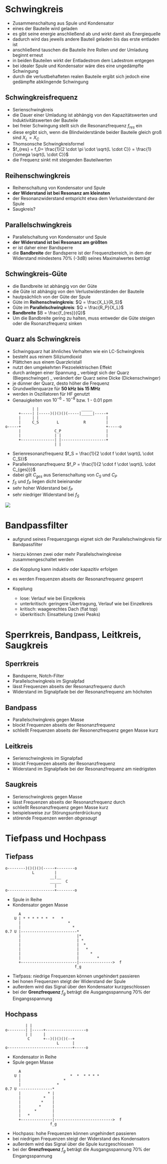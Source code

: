 # Schwingkreis

- Zusammenschaltung aus Spule und Kondensator
- eines der Bauteile wird geladen
- es gibt seine energie anschließend ab und wirkt damit als Energiequelle
- dadurch wird das jeweils andere Bauteil geladen bis das erste entladen ist
- anschließend tauschen die Bauteile ihre Rollen und der Umladung beginnt erneut
- in beiden Bauteilen wirkt der Entladestrom dem Ladestrom entgegen
- bei idealer Spule und Kondensator wäre dies eine ungedämpfte Schwingung
- durch die verlustbehafteten realen Bauteile ergibt sich jedoch eine gedämpfte abklingende Schwingung

## Schwingkreisfrequenz

- Serienschwingkreis
- die Dauer einer Umladung ist abhängig von den Kapazitätswerten und Induktivitätswerten der Bauteile
- bei freier Schwingung stellt sich die Resonanzfrequenz $f_{res}$ ein
- diese ergibt sich, wenn die Blindwiderstände beider Bauteile gleich groß sind $X_L = X_C$
- Thomsonsche Schwingkreisformel
- $f_{res} = f_0= \frac{1}{2 \cdot \pi \cdot \sqrt{L \cdot C}} = \frac{1}{\omega \sqrt{L \cdot C}}$
- die Frequenz sinkt mit steigenden Bauteilwerten

## Reihenschwingkreis

- Reihenschaltung von Kondensator und Spule
- **der Widerstand ist bei Resonanz am kleinsten**
- der Resonanzwiderstand entspricht etwa dem Verlustwiderstand der Spule
- Saugkreis?

## Parallelschwingkreis

- Parallelschaltung von Kondensator und Spule
- **der Widerstand ist bei Resonanz am größten**
- er ist daher einer Bandsperre
- die **Bandbreite** der Bandsperre ist der Frequenzbereich, in dem der Widerstand mindestens 70% (-3dB) seines Maximalwertes beträgt

## Schwingkreis-Güte

- die Bandbreite ist abhängig von der Güte
- die Güte ist abhängig von den Verlustwiderständen der Bauteile
- hautpsächlich von der Güte der Spule
- Güte im **Reihenschwingkreis**: $Q = \frac{X_L}{R_S}$
- Güte im **Parallelschwingkreis**: $Q = \frac{R_P}{X_L}$
- **Bandbreite** $B = \frac{f_{res}}{Q}$
- Um die Bandbreite gering zu halten, muss entweder die Güte steigen oder die Rsonanzfrequenz sinken

## Quarz als Schwingkreis

- Schwingquarz hat ähnliches Verhalten wie ein LC-Schwingkreis
- besteht aus reinem Siliziumdioxid
- Plättchen aus einem Quarzkristall
- nutzt den umgekehrten Piezoelektrischen Effekt
- durch anlegen einer Spannung
  _ verbiegt sich der Quarz (Biegeschwinger)
  _ verändert der Quarz seine Dicke (Dickenschwinger)
- je dünner der Quarz, desto höher die Frequenz
- Grundwellenquarze für **50 kHz bis 15 MHz**
- werden in Oszillatoren für HF genutzt
- Genauigkeiten von $10^{-6}$ - $10^{-8}$ bzw. 1 - 0.01 ppm

```
            | |                   _____
      +-----| |-----)()()()(-----|_____|-----+
      |     | |                              |
      |     C_S        L           R         |
o-----+                                      +-----o
      |               C_P                    |
      |               | |                    |
      +---------------| |--------------------+
                      | |
```

- Serienresonanzfrequenz $f_S = \frac{1}{2 \cdot f \cdot \sqrt{L \cdot C_S}}$
- Parallelresonanzfrequenz $f_P = \frac{1}{2 \cdot f \cdot \sqrt{L \cdot C_{ges}}}$
- dabei gilt $C_{ges}$ aus Serienschaltung von $C_S$ und $C_P$
- $f_S$ und $f_P$ liegen dicht beieinander
- sehr hoher Widerstand bei $f_P$
- sehr niedriger Widerstand bei $f_S$

![](https://www.darc.de/fileadmin/filemounts/referate/ajw/Onlinelehrgang/a04/bild4-08.gif)

# Bandpassfilter

- aufgrund seines Frequenzgangs eignet sich der Parallelschwingkreis für Bandpassfilter
- hierzu können zwei oder mehr Parallelschwingkreise zusammengeschaltet werden
- die Kopplung kann induktiv oder kapazitiv erfolgen
- es werden Frequenzen abseits der Resonanzfrequenz gesperrt

- Kopplung
  - lose: Verlauf wie bei Einzelkreis
  - unterkritisch: geringere Übertragung, Verlauf wie bei Einzelkreis
  - kritisch: waagerechtes Dach (flat top)
  - überkritisch: Einsattelung (zwei Peaks)

# Sperrkreis, Bandpass, Leitkreis, Saugkreis

## Sperrkreis

- Bandsperre, Notch-Filter
- Parallelschwingkreis im Signalpfad
- lässt Frequenzen abseits der Resonanzfrequenz durch
- Widerstand im Signalpfade bei der Resonanzfrequenz am höchsten

## Bandpass

- Parallelschwingkreis gegen Masse
- blockt Frequenzen abseits der Resonanzfrequenz
- schließt Frequenzen abseits der Resonenzfrequenz gegen Masse kurz

## Leitkreis

- Serienschwingkreis im Signalpfad
- blockt Frequenzen abseits der Resonanzfrequenz
- Widerstand im Signalpfade bei der Resonanzfrequenz am niedrigsten

## Saugkreis

- Serienschwingkreis gegen Masse
- lässt Frequenzen abseits der Resonanzfrequenz durch
- schließt Resonanzfrequenz gegen Masse kurz
- beispielsweise zur Störungsunterdrückung
- störende Frequenzen werden _abgesaugt_

# Tiefpass und Hochpass

## Tiefpass

```
o--------)()()()(-----+--------o
            L         |
                    __|__
                    _____  C
                      |
o---------------------+--------o
```

- Spule in Reihe
- Kondensator gegen Masse

```
      A
    U | * * * * * *  *   *
      |                     *
      |                       *
0.7 U |-------------------------*
      |                         |*
      |                         | *
      |                         |  *
      |                         |   *
      |                         |     *
      |                         |        *
      +-------------------------|--------------->  f
                               f_g
```

- Tiefpass: niedrige Frequenzen können ungehindert passieren
- bei honen Frequenzen steigt der Widerstand der Spule
- außerdem wird das Signal über den Kondensator kurzgeschlossen
- bei der **Grenzfrequenz** $f_g$ beträgt die Ausgangsspannung 70% der Eingangsspannung

## Hochpass

```
         | |
o--------| |-----+------------------o
         | |     |
          C      +--)()()()(--+
                       L      |
o-----------------------------+-----o
```

- Kondensator in Reihe
- Spule gegen Masse

```
      A
    U |                      *  *  * * * *
      |                   *
      |                *
0.7 U ---------------*
      |            * |
      |          *   |
      |         *    |
      |        *     |
      |      *       |
      |   *          |
      +--------------|-------------------------->  f
                    f_g
```

- Hochpass: hohe Frequenzen können ungehindert passieren
- bei niedrigen Frequenzen steigt der Widerstand des Kondensators
- außerdem wird das Signal über die Spule kurzgeschlossen
- bei der **Grenzfrequenz** $f_g$ beträgt die Ausgangsspannung 70% der Eingangsspannung
